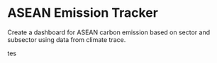 # ASEAN Emission Tracker

Create a dashboard for ASEAN carbon emission based on sector and subsector using data from climate trace.


tes


